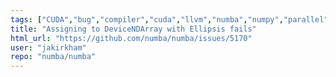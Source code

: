 ```yaml
---
tags: ["CUDA","bug","compiler","cuda","llvm","numba","numpy","parallel","python"]
title: "Assigning to DeviceNDArray with Ellipsis fails"
html_url: "https://github.com/numba/numba/issues/5170"
user: "jakirkham"
repo: "numba/numba"
---
```


